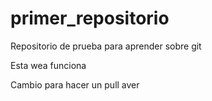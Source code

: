 # primer_repositorio
Repositorio de prueba para aprender sobre git

Esta wea funciona

Cambio para hacer un pull
aver